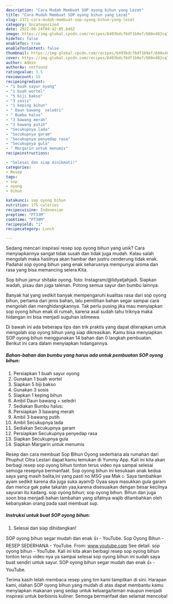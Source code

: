 ```yaml
---
description: "Cara Mudah Membuat SOP oyong bihun yang Lezat"
title: "Cara Mudah Membuat SOP oyong bihun yang Lezat"
slug: 2371-cara-mudah-membuat-sop-oyong-bihun-yang-lezat
category: Uncategorized
date: 2022-06-24T04:42:05.646Z
image: https://img-global.cpcdn.com/recipes/6493bdc76df1b9ef/680x482cq70/sop-oyong-bihun-foto-resep-utama.jpg
hideToc: false
enableToc: true
enableTocContent: false
thumbnail: https://img-global.cpcdn.com/recipes/6493bdc76df1b9ef/680x482cq70/sop-oyong-bihun-foto-resep-utama.jpg
cover: https://img-global.cpcdn.com/recipes/6493bdc76df1b9ef/680x482cq70/sop-oyong-bihun-foto-resep-utama.jpg
author: Admin
authorAv: notfound
ratingvalue: 3.5
reviewcount: 15
recipeingredient:
- "1 buah sayur oyong"
- "1 buah wortel"
- "5 biji bakso"
- "3 sosis"
- "1 keping bihun"
- " Daun bawang  seledri"
- " Bumbu halus"
- "3 bawang merah"
- "3 bawang putih"
- "Secukupnya lada"
- "Secukupnya garam"
- "Secukupnya penyedap rasa"
- "Secukupnya gula"
- " Margarin untuk menumis"
recipeinstructions:

- "Selesai dan siap dinikmati!"
categories:
- Resep
tags:
- sop
- oyong
- bihun

katakunci: sop oyong bihun 
nutrition: 175 calories
recipecuisine: Indonesian
preptime: "PT33M"
cooktime: "PT38M"
recipeyield: "1"
recipecategory: Lunch

---
```





Sedang mencari inspirasi resep sop oyong bihun yang unik? Cara menyiapkannya sangat tidak susah dan tidak juga mudah. Kalau salah mengolah maka hasilnya akan hambar dan justru cenderung tidak enak. Padahal sop oyong bihun yang enak seharusnya mempunyai aroma dan rasa yang bisa memancing selera Kita.





Sop bihun jamur shitake oyong. foto: Instagram/@lidyatjahjadi. Siapkan wadah, pisau dan juga talenan. Potong semua sayur dan bumbu lainnya.

Banyak hal yang sedikit banyak mempengaruhi kualitas rasa dari sop oyong bihun, pertama dari jenis bahan, lalu pemilihan bahan segar sampai cara mengolah dan menghidangkannya. Tak perlu pusing jika mau menyiapkan sop oyong bihun enak di rumah, karena asal sudah tahu triknya maka hidangan ini bisa menjadi suguhan istimewa.






Di bawah ini ada beberapa tips dan trik praktis yang dapat diterapkan untuk mengolah sop oyong bihun yang siap dikreasikan. Kamu bisa menyiapkan SOP oyong bihun menggunakan 14 bahan dan 0 langkah pembuatan. Berikut ini cara dalam menyiapkan hidangannya.

<!--inarticleads1-->

##### Bahan-bahan dan bumbu yang harus ada untuk pembuatan SOP oyong bihun:

1. Persiapkan 1 buah sayur oyong
1. Gunakan 1 buah wortel
1. Siapkan 5 biji bakso
1. Gunakan 3 sosis
1. Siapkan 1 keping bihun
1. Ambil  Daun bawang + seledri
1. Sediakan  Bumbu halus:
1. Persiapkan 3 bawang merah
1. Ambil 3 bawang putih
1. Ambil Secukupnya lada
1. Sediakan Secukupnya garam
1. Persiapkan Secukupnya penyedap rasa
1. Siapkan Secukupnya gula
1. Siapkan  Margarin untuk menumis


Resep dan cara membuat Sop Bihun Oyong sederhana ala rumahan dari Phuphut Citra Lestari dapat kamu temukan di Yummy App. Kali ini kita akan berbagi resep sop oyong bihun tonton terus video nya sampai selesai semoga resepnya bermanfaat. Sop oyong bihun ini kesukaan anak kedua saya yang masih balita,ini yang pasti no MSG yaa Mak☺️ Saya tambahkan ayam sedikit karena dia juga suka ayam😍 Oyaa saya masukkan gula garam dan merica gak pake takaran yaa,karena disesuaikan dengan besar kecilnya sayuran itu kadang. sop oyong bihun; sop oyong bihun. Bihun dan juga soon bisa menjadi bahan tambahan yang sifatnya wajib ditambahkan oleh kebanyakan orang pada saat membuat sup. 

<!--inarticleads2-->

##### Instruksi untuk buat SOP oyong bihun:


1. Selesai dan siap dihidangkan!

SOP oyong bihun segar mudah dan enak 👍 - YouTube. Sop Oyong Bihun - RESEP SEDERHANA - YouTube. From: www.youtube.com See detail. sop oyong bihun - YouTube. Kali ini kita akan berbagi resep sop oyong bihun tonton terus video nya ya sampai selesai sop oyong bihun ini sudah saya buat sendiri untuk sayur. SOP oyong bihun segar mudah dan enak 👍 - YouTube. 

Terima kasih telah membaca resep yang tim kami tampilkan di sini. Harapan kami, olahan SOP oyong bihun yang mudah di atas dapat membantu kamu menyiapkan makanan yang sedap untuk keluarga/teman maupun menjadi inspirasi untuk berbisnis kuliner. Semoga bermanfaat dan selamat mencoba!
